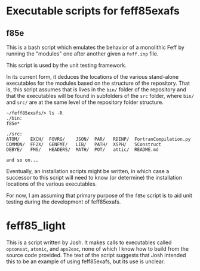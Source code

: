 # Executable scripts for feff85exafs

## f85e

This is a bash script which emulates the behavior of a monolithic Feff
by running the "modules" one after another given a `feff.inp` file.

This script is used by the unit testing framework.

In its current form, it deduces the locations of the various
stand-alone executables for the modules based on the structure of the
repository.  That is, this script assumes that is lives in the `bin/`
folder of the repository and that the executables will be found in
subfolders of the `src` folder, where `bin/` and `src/` are at the
same level of the repository folder structure.

	~/feff85exafs/> ls -R
	./bin:
	f85e*

	./src:
	ATOM/    EXCH/  FOVRG/    JSON/  PAR/   RDINP/  FortranCompilation.py
	COMMON/  FF2X/  GENFMT/   LIB/   PATH/  XSPH/   SConstruct
	DEBYE/   FMS/   HEADERS/  MATH/  POT/   attic/  README.md

	and so on...

Eventually, an installation scripts might be written, in which case a
successor to this script will need to know (or determine) the
installation locations of the various executables.

For now, I am assuming that primary purpose of the `f85e` script is to
aid unit testing during the development of feff85exafs.

# feff85_light

This is a script written by Josh.  It makes calls to executables
called `opconsat`, `atomic`, and `aps2exc`, none of which I know how
to build from the source code provided.  The text of the script
suggests that Josh intended this to be an example of using
feff85exafs, but its use is unclear.

